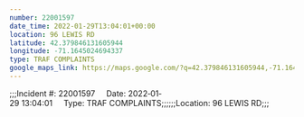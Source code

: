 ```yaml
---
number: 22001597
date_time: 2022-01-29T13:04:01+00:00
location: 96 LEWIS RD
latitude: 42.379846131605944
longitude: -71.1645024694337
type: TRAF COMPLAINTS
google_maps_link: https://maps.google.com/?q=42.379846131605944,-71.1645024694337
---
```


;;;Incident #: 22001597     Date: 2022‐01‐29 13:04:01     Type: TRAF COMPLAINTS;;;;;;Location: 96 LEWIS RD;;;
